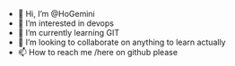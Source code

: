- 👋 Hi, I’m @HoGemini
- 👀 I’m interested in devops
- 🌱 I’m currently learning GIT
- 💞️ I’m looking to collaborate on anything to learn actually
- 📫 How to reach me /here on github please

<!---
HoGemini/HoGemini is a ✨ special ✨ repository because its `README.md` (this file) appears on your GitHub profile.
You can click the Preview link to take a look at your changes.
--->
